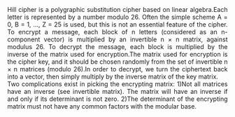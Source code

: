 <div align="justify">
Hill cipher is a polygraphic substitution cipher based on linear algebra.Each letter is represented by a number modulo 26. Often the simple scheme A = 0, B = 1, …, Z = 25 is used, but this is not an essential feature of the cipher. To encrypt a message, each block of n letters (considered as an n-component vector) is multiplied by an invertible n × n matrix, against modulus 26. To decrypt the message, each block is multiplied by the inverse of the matrix used for encryption.The matrix used for encryption is the cipher key, and it should be chosen randomly from the set of invertible n × n matrices (modulo 26).In order to decrypt, we turn the ciphertext back into a vector, then simply multiply by the inverse matrix of the key matrix.<br>
Two complications exist in picking the encrypting matrix: 1)Not all matrices have an inverse (see invertible matrix). The matrix will have an inverse if and only if its determinant is not zero. 2)The determinant of the encrypting matrix must not have any common factors with the modular base.</div>
